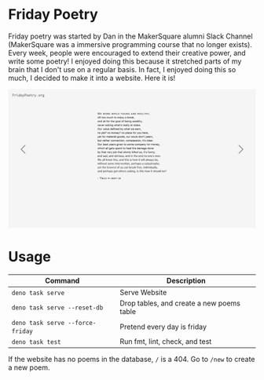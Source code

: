 # Friday Poetry

Friday poetry was started by Dan in the MakerSquare alumni Slack Channel
(MakerSquare was a immersive programming course that no longer exists). Every
week, people were encouraged to extend their creative power, and write some
poetry! I enjoyed doing this because it stretched parts of my brain that I don't
use on a regular basis. In fact, I enjoyed doing this so much, I decided to make
it into a website. Here it is!

<p align="center">
  <img src="./public/assets/screenshot-1.png" alt="Friday Poetry Screenshot"/>
</p>

# Usage

| Command | Description |
| --- | --- |
| `deno task serve` | Serve Website |
| `deno task serve --reset-db` | Drop tables, and create a new poems table |
| `deno task serve --force-friday` | Pretend every day is friday |
| `deno task test` | Run fmt, lint, check, and test |

If the website has no poems in the database, `/` is a 404.  Go to `/new` to create a new poem.
